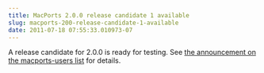 ```yaml
---
title: MacPorts 2.0.0 release candidate 1 available
slug: macports-200-release-candidate-1-available
date: 2011-07-18 07:55:33.010973-07
---
```


A release candidate for 2.0.0 is ready for testing. See [the announcement on the macports-users list](https://lists.macosforge.org/pipermail/macports-users/2011-July/024711.html) for details.
